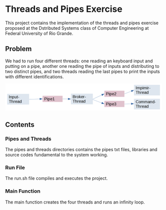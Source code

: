 # Threads and Pipes Exercise

This project contains the implementation of the threads and pipes exercise proposed at the Dstributed Systems class of Computer Engineering at Federal University of Rio Grande.

## Problem

We had to run four different threads: one reading an keyboard input and putting on a pipe, another one reading the pipe of inputs and distributing to two distinct pipes, and two threads reading the last pipes to print the inputs with different identifications.

![Problem](problem.png)

## Contents

### Pipes and Threads

The pipes and threads directories contains the pipes txt files, libraries and source codes fundamental to the system working.

### Run File

The run.sh file compiles and executes the project.

### Main Function

The main function creates the four threads and runs an infinity loop.
